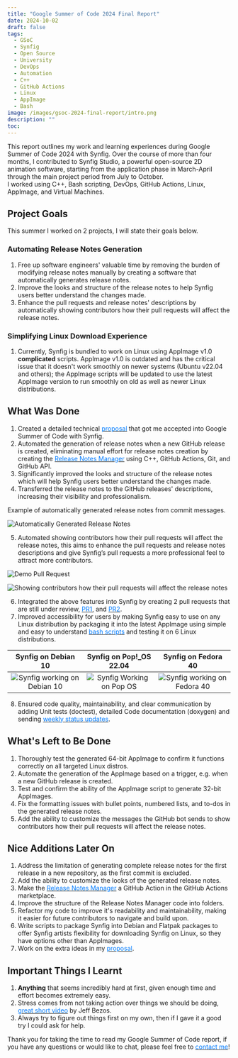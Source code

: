 ```yaml
---
title: "Google Summer of Code 2024 Final Report"
date: 2024-10-02
draft: false
tags:
  - GSoC
  - Synfig
  - Open Source
  - University
  - DevOps
  - Automation
  - C++
  - GitHub Actions
  - Linux
  - AppImage
  - Bash
image: /images/gsoc-2024-final-report/intro.png
description: ""
toc:
---
```


This report outlines my work and learning experiences during Google Summer of Code 2024 with Synfig. Over the course of more than four months, I contributed to Synfig Studio, a powerful open-source 2D animation software, starting from the application phase in March-April through the main project period from July to October.<br>
I worked using C++, Bash scripting, DevOps, GitHub Actions, Linux, AppImage, and Virtual Machines.

## Project Goals
This summer I worked on 2 projects, I will state their goals below.

### Automating Release Notes Generation
1. Free up software engineers' valuable time by removing the burden of modifying release notes manually by creating a software that automatically generates release notes.
2. Improve the looks and structure of the release notes to help Synfig users better understand the changes made.
3. Enhance the pull requests and release notes' descriptions by automatically showing contributors how their pull requests will affect the release notes.

### Simplifying Linux Download Experience
1. Currently, Synfig is bundled to work on Linux using AppImage v1.0 **complicated** scripts. AppImage v1.0 is outdated and has the critical issue that it doesn't work smoothly on newer systems (Ubuntu v22.04 and others); the AppImage scripts will be updated to use the latest AppImage version to run smoothly on old as well as newer Linux distributions.

## What Was Done
1. Created a detailed technical [<font color="007bff">proposal</font>](https://drive.google.com/file/d/18hf-o3tthEjumvrjy0H9CNSoODKcc1n5/view) that got me accepted into Google Summer of Code with Synfig.
2. Automated the generation of release notes when a new GitHub release is created, eliminating manual effort for
release notes creation by creating the [<font color="007bff">Release Notes Manager</font>](https://github.com/Ahmed-Khaled-dev/release-notes-manager) using C++, GitHub Actions, Git, and GitHub API.
3. Significantly improved the looks and structure of the release notes which will help Synfig users better understand the changes made.
4. Transferred the release notes to the GitHub releases' descriptions, increasing their visibility and professionalism.

Example of automatically generated release notes from commit messages.

![Automatically Generated Release Notes](/images/gsoc-2024-final-report/release_notes.png)

5. Automated showing contributors how their pull requests will affect the release notes, this aims to enhance the
pull requests and release notes descriptions and give Synfig’s pull requests a more professional feel to attract
more contributors.

![Demo Pull Request](/images/gsoc-2024-final-report/demo_pr.png)

![Showing contributors how their pull requests will affect the release notes](/images/gsoc-2024-final-report/github_bot_comment_on_new_pr.png)

6. Integrated the above features into Synfig by creating 2 pull requests that are still under review, [<font color="007bff">PR1</font>](https://github.com/synfig/synfig/pull/3392), and [<font color="007bff">PR2</font>](https://github.com/synfig/synfig/pull/3393).
7. Improved accessibility for users by making Synfig easy to use on any Linux distribution by packaging it into the latest
AppImage using simple and easy to understand [<font color="007bff">bash scripts</font>](https://github.com/Ahmed-Khaled-dev/synfig-appimage) and testing it on 6 Linux distributions.

Synfig on Debian 10            |  Synfig on Pop!_OS 22.04            | Synfig on Fedora 40            
:-------------------------:|:-------------------------:|:-------------------------:
![Synfig working on Debian 10](/images/gsoc-2024-final-report/synfig_on_debian_10.png)  |  ![Synfig Working on Pop OS](/images/gsoc-2024-final-report/synfig_on_popos.png) | ![Synfig working on Fedora 40](/images/gsoc-2024-final-report/synfig_on_fedora.png)

8. Ensured code quality, maintainability, and clear communication by adding Unit tests (doctest), detailed Code
documentation (doxygen) and sending [<font color="007bff">weekly status updates</font>](https://github.com/synfig/synfig/issues/3377).

## What's Left to Be Done
1. Thoroughly test the generated 64-bit AppImage to confirm it functions correctly on all targeted Linux distros.
2. Automate the generation of the AppImage based on a trigger, e.g. when a new GitHub release is created.
3. Test and confirm the ability of the AppImage script to generate 32-bit AppImages.
4. Fix the formatting issues with bullet points, numbered lists, and to-dos in the generated release notes.
5. Add the ability to customize the messages the GitHub bot sends to show contributors how their pull requests will affect the release notes.

## Nice Additions Later On
1. Address the limitation of generating complete release notes for the first release in a new repository, as the first commit is excluded.
2. Add the ability to customize the looks of the generated release notes.
3. Make the [<font color="007bff">Release Notes Manager</font>](https://github.com/Ahmed-Khaled-dev/release-notes-manager) a GitHub Action in the GitHub Actions marketplace.
4. Improve the structure of the Release Notes Manager code into folders.
5. Refactor my code to improve it's readability and maintainability, making it easier for future contributors to navigate and build upon.
6. Write scripts to package Synfig into Debian and Flatpak packages to offer Synfig artists flexibility for downloading Synfig on Linux, so they have options other than AppImages.
7. Work on the extra ideas in my [<font color="007bff">proposal</font>](https://drive.google.com/file/d/18hf-o3tthEjumvrjy0H9CNSoODKcc1n5/view).

## Important Things I Learnt
1. **Anything** that seems incredibly hard at first, given enough time and effort becomes extremely easy.
2. Stress comes from not taking action over things we should be doing, [<font color="007bff">great short video</font>](https://youtu.be/SQHmeRIhNtw) by Jeff Bezos.
3. Always try to figure out things first on my own, then if I gave it a good try I could ask for help.

Thank you for taking the time to read my Google Summer of Code report, if you have any questions or would like to chat, please feel free to [<font color="007bff">contact me</font>](https://ahmed.khaled.yousry.org/#contact)!